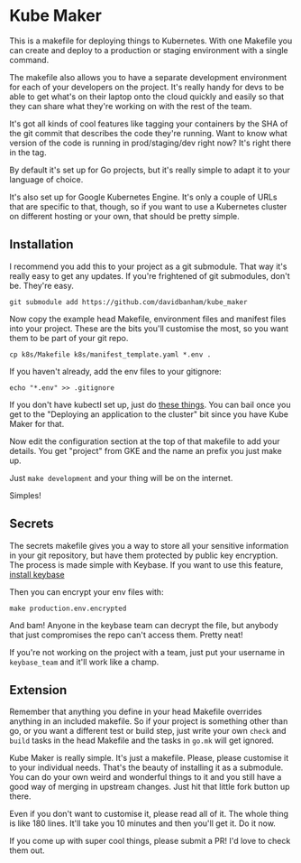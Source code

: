 Kube Maker
==========

This is a makefile for deploying things to Kubernetes. With one Makefile you can create and deploy to a production or staging environment with a single command.

The makefile also allows you to have a separate development environment for each of your developers on the project. It's really handy for devs to be able to get what's on their laptop onto the cloud quickly and easily so that they can share what they're working on with the rest of the team.

It's got all kinds of cool features like tagging your containers by the SHA of the git commit that describes the code they're running. Want to know what version of the code is running in prod/staging/dev right now? It's right there in the tag.

By default it's set up for Go projects, but it's really simple to adapt it to your language of choice.

It's also set up for Google Kubernetes Engine. It's only a couple of URLs that are specific to that, though, so if you want to use a Kubernetes cluster on different hosting or your own, that should be pretty simple.

## Installation

I recommend you add this to your project as a git submodule. That way it's really easy to get any updates. If you're frightened of git submodules, don't be. They're easy.

```
git submodule add https://github.com/davidbanham/kube_maker
```

Now copy the example head Makefile, environment files and manifest files into your project. These are the bits you'll customise the most, so you want them to be part of your git repo.

```
cp k8s/Makefile k8s/manifest_template.yaml *.env .
```

If you haven't already, add the env files to your gitignore:

```
echo "*.env" >> .gitignore
```

If you don't have kubectl set up, just do [these things](https://cloud.google.com/kubernetes-engine/docs/quickstart). You can bail once you get to the "Deploying an application to the cluster" bit since you have Kube Maker for that.

Now edit the configuration section at the top of that makefile to add your details. You get "project" from GKE and the name an prefix you just make up.

Just `make development` and your thing will be on the internet.

Simples!

## Secrets

The secrets makefile gives you a way to store all your sensitive information in your git repository, but have them protected by public key encryption. The process is made simple with Keybase. If you want to use this feature, [install keybase](https://keybase.io/)

Then you can encrypt your env files with:

```
make production.env.encrypted
```

And bam! Anyone in the keybase team can decrypt the file, but anybody that just compromises the repo can't access them. Pretty neat!

If you're not working on the project with a team, just put your username in `keybase_team` and it'll work like a champ.

## Extension

Remember that anything you define in your head Makefile overrides anything in an included makefile. So if your project is something other than go, or you want a different test or build step, just write your own `check` and `build` tasks in the head Makefile and the tasks in `go.mk` will get ignored.

Kube Maker is really simple. It's just a makefile. Please, please customise it to your individual needs. That's the beauty of installing it as a submodule. You can do your own weird and wonderful things to it and you still have a good way of merging in upstream changes. Just hit that little fork button up there.

Even if you don't want to customise it, please read all of it. The whole thing is like 180 lines. It'll take you 10 minutes and then you'll get it. Do it now.

If you come up with super cool things, please submit a PR! I'd love to check them out.
